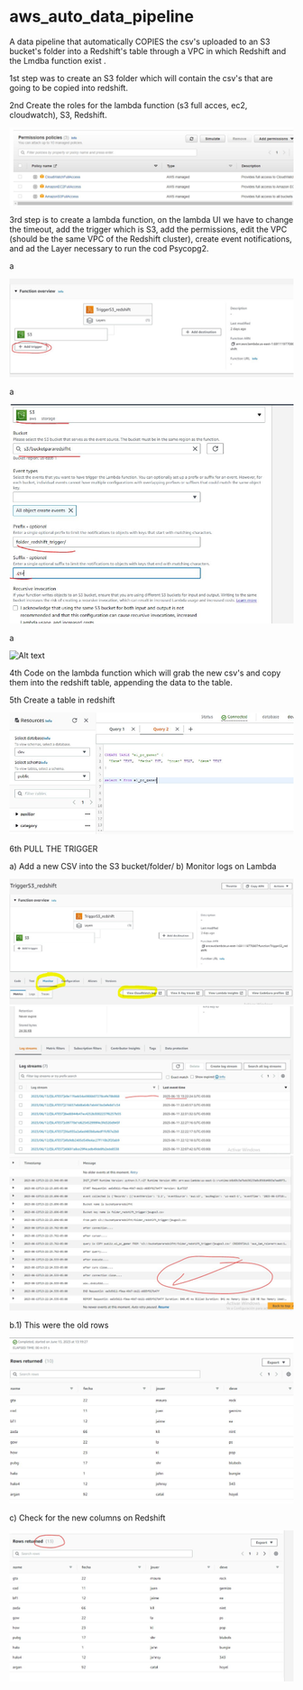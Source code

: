 # aws_auto_data_pipeline

A data pipeline that automatically COPIES the csv's uploaded to an S3 bucket's folder into a Redshift's table through a VPC in which Redshift and the Lmdba function exist  .

1st step was to create an S3 folder which will contain the csv's that are going to be copied into redshift.

2nd Create the roles for the lambda function (s3 full acces, ec2, cloudwatch), S3, Redshift.

![Alt text](images/permisos.JPG)

3rd step is to create a lambda function, on the lambda UI we have to change the timeout, add the trigger which is S3, add the permissions, edit the VPC (should be the same VPC of the Redshift cluster), create event notifications, and ad the Layer necessary to run the cod Psycopg2.

a 

![Alt text](images/Add_trigger1.JPG)

a

![Alt text](images/add_trigger2.JPG)

a

![Alt text](images/Vpc_conf.JPG)

4th Code on the lambda function which will grab the new csv's and copy them into the redshift table, appending the data to the table.

5th Create a table in redshift

![Alt text](images/SQl1.JPG)

6th PULL THE TRIGGER

 a) Add a new CSV into the S3 bucket/folder/
 b) Monitor logs on Lambda
 
![Alt text](images/montioreo_logs.JPG)
![Alt text](images/el_log.JPG)
![Alt text](images/logs_correctos.JPG)

 b.1) This were the old rows
 
 ![Alt text](images/result.JPG)
 
 c) Check for the new columns on Redshift

 ![Alt text](images/ananidos.JPG)
